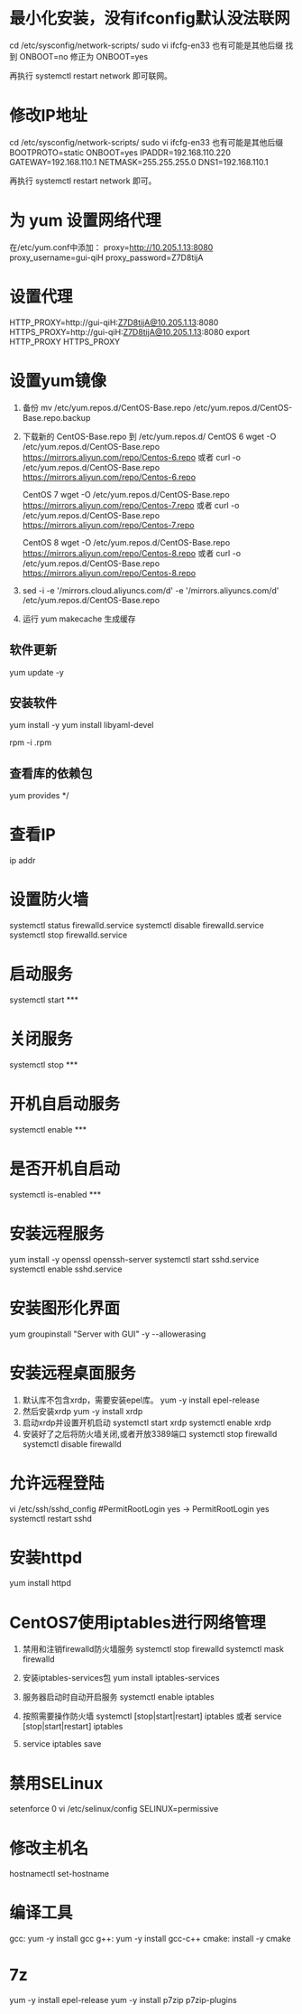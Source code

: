 
# 最小化安装，没有ifconfig默认没法联网
cd /etc/sysconfig/network-scripts/
sudo vi ifcfg-en33 也有可能是其他后缀
找到 ONBOOT=no 
修正为 ONBOOT=yes 

再执行 systemctl restart network 即可联网。

# 修改IP地址
cd /etc/sysconfig/network-scripts/
sudo vi ifcfg-en33 也有可能是其他后缀
BOOTPROTO=static
ONBOOT=yes
IPADDR=192.168.110.220
GATEWAY=192.168.110.1
NETMASK=255.255.255.0
DNS1=192.168.110.1

再执行 systemctl restart network 即可。

# 为 yum 设置网络代理

在/etc/yum.conf中添加：
proxy=http://10.205.1.13:8080
proxy_username=gui-qiH
proxy_password=Z7D8tijA

# 设置代理
HTTP_PROXY=http://gui-qiH:Z7D8tijA@10.205.1.13:8080
HTTPS_PROXY=http://gui-qiH:Z7D8tijA@10.205.1.13:8080
export HTTP_PROXY HTTPS_PROXY

# 设置yum镜像

1. 备份
   mv /etc/yum.repos.d/CentOS-Base.repo /etc/yum.repos.d/CentOS-Base.repo.backup

2. 下载新的 CentOS-Base.repo 到 /etc/yum.repos.d/
   CentOS 6
   wget -O /etc/yum.repos.d/CentOS-Base.repo https://mirrors.aliyun.com/repo/Centos-6.repo
   或者
   curl -o /etc/yum.repos.d/CentOS-Base.repo https://mirrors.aliyun.com/repo/Centos-6.repo

   CentOS 7
   wget -O /etc/yum.repos.d/CentOS-Base.repo https://mirrors.aliyun.com/repo/Centos-7.repo
   或者
   curl -o /etc/yum.repos.d/CentOS-Base.repo https://mirrors.aliyun.com/repo/Centos-7.repo

   CentOS 8
   wget -O /etc/yum.repos.d/CentOS-Base.repo https://mirrors.aliyun.com/repo/Centos-8.repo
   或者
   curl -o /etc/yum.repos.d/CentOS-Base.repo https://mirrors.aliyun.com/repo/Centos-8.repo

3. sed -i -e '/mirrors.cloud.aliyuncs.com/d' -e '/mirrors.aliyuncs.com/d' /etc/yum.repos.d/CentOS-Base.repo

4. 运行 yum makecache 生成缓存

## 软件更新
yum update -y

## 安装软件
yum install -y <app>
yum install libyaml-devel

rpm -i <soft>.rpm

## 查看库的依赖包
yum provides */<libname>

# 查看IP
 ip addr

# 设置防火墙
systemctl status firewalld.service
systemctl disable firewalld.service
systemctl stop firewalld.service

# 启动服务
systemctl start ***
# 关闭服务
systemctl stop ***
# 开机自启动服务
systemctl enable ***
# 是否开机自启动
systemctl is-enabled ***

# 安装远程服务
yum install -y openssl openssh-server
systemctl start sshd.service
systemctl enable sshd.service

# 安装图形化界面
yum groupinstall "Server with GUI" -y --allowerasing

# 安装远程桌面服务
1. 默认库不包含xrdp，需要安装epel库。
yum -y install epel-release
2. 然后安装xrdp
yum -y install xrdp
3. 启动xrdp并设置开机启动
systemctl start xrdp
systemctl enable xrdp
4. 安装好了之后将防火墙关闭,或者开放3389端口
systemctl stop firewalld
systemctl disable firewalld

# 允许远程登陆
vi /etc/ssh/sshd_config
#PermitRootLogin yes -> PermitRootLogin yes
systemctl restart sshd

# 安装httpd
yum install httpd

# CentOS7使用iptables进行网络管理
1. 禁用和注销firewalld防火墙服务
   systemctl stop firewalld
   systemctl mask firewalld

2. 安装iptables-services包
   yum install iptables-services
   
3. 服务器启动时自动开启服务
   systemctl enable iptables

4. 按照需要操作防火墙
   systemctl [stop|start|restart] iptables
   或者
   service [stop|start|restart] iptables

5. service iptables save


# 禁用SELinux
setenforce 0
vi /etc/selinux/config
SELINUX=permissive

# 修改主机名
hostnamectl set-hostname 

# 编译工具 
gcc: yum -y install gcc
g++: yum -y install gcc-c++
cmake: install -y cmake

# 7z
yum -y install epel-release
yum -y install p7zip p7zip-plugins